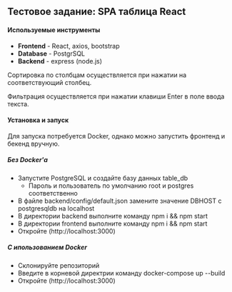 ## Тестовое задание: SPA таблица React

#### Используемые инструменты

- **Frontend** - React, axios, bootstrap
- **Database** - PostgrSQL
- **Backend** - express (node.js)

Сортировка по столбцам осуществляется при нажатии на соответствующий столбец.

Фильтрация осуществляется при нажатии клавиши Enter в поле ввода текста.

#### Установка и запуск

Для запуска потребуется Docker, однако можно запустить фронтенд и бекенд вручную.

##### Без Docker'а

- Запустите PostgreSQL и создайте базу данных table_db
    - Пароль и пользователь по умолчанию root и postgres соответственно 
- В файле backend/config/default.json замените значение DBHOST с postgresqldb на localhost
- В директории backend выполните команду npm i && npm start
- В директории frontend выполните команду npm i && npm start
- Откройте (http://localhost:3000)

##### С ипользованием Docker

- Склонируйте репозиторий
- Введите в корневой директрии команду docker-compose up --build
- Откройте (http://localhost:3000)